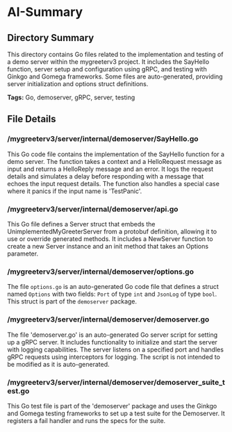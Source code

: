 # AI-Summary
## Directory Summary
This directory contains Go files related to the implementation and testing of a demo server within the mygreeterv3 project. It includes the SayHello function, server setup and configuration using gRPC, and testing with Ginkgo and Gomega frameworks. Some files are auto-generated, providing server initialization and options struct definitions.

**Tags:** Go, demoserver, gRPC, server, testing

## File Details
    
### /mygreeterv3/server/internal/demoserver/SayHello.go
This Go code file contains the implementation of the SayHello function for a demo server. The function takes a context and a HelloRequest message as input and returns a HelloReply message and an error. It logs the request details and simulates a delay before responding with a message that echoes the input request details. The function also handles a special case where it panics if the input name is 'TestPanic'.

### /mygreeterv3/server/internal/demoserver/api.go
This Go file defines a Server struct that embeds the UnimplementedMyGreeterServer from a protobuf definition, allowing it to use or override generated methods. It includes a NewServer function to create a new Server instance and an init method that takes an Options parameter.

### /mygreeterv3/server/internal/demoserver/options.go
The file `options.go` is an auto-generated Go code file that defines a struct named `Options` with two fields: `Port` of type `int` and `JsonLog` of type `bool`. This struct is part of the `demoserver` package.

### /mygreeterv3/server/internal/demoserver/demoserver.go
The file 'demoserver.go' is an auto-generated Go server script for setting up a gRPC server. It includes functionality to initialize and start the server with logging capabilities. The server listens on a specified port and handles gRPC requests using interceptors for logging. The script is not intended to be modified as it is auto-generated.

### /mygreeterv3/server/internal/demoserver/demoserver_suite_test.go
This Go test file is part of the 'demoserver' package and uses the Ginkgo and Gomega testing frameworks to set up a test suite for the Demoserver. It registers a fail handler and runs the specs for the suite.
